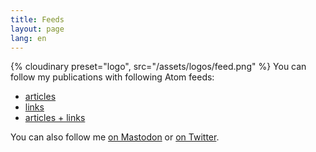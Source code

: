 ```yaml
---
title: Feeds
layout: page
lang: en
---
```


{% cloudinary preset="logo", src="/assets/logos/feed.png" %}
You can follow my publications with following Atom feeds:
- [articles](/feeds/articles.xml)
- [links](/feeds/links.xml)
- [articles + links](/feeds/all.xml)

You can also follow me [on Mastodon](https://cafe.des-blogueurs.org/@nhoizey) or [on Twitter](https://twitter.com/nhoizey).
